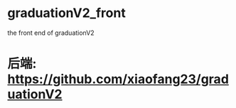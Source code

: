 # graduationV2_front
the front end of graduationV2
# 后端: https://github.com/xiaofang23/graduationV2
